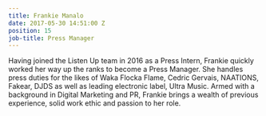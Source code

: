 ```yaml
---
title: Frankie Manalo
date: 2017-05-30 14:51:00 Z
position: 15
job-title: Press Manager
---
```


Having joined the Listen Up team in 2016 as a Press Intern, Frankie quickly worked her way up the ranks to become a Press Manager. She handles press duties for the likes of Waka Flocka Flame, Cedric Gervais, NAATIONS, Fakear, DJDS as well as leading electronic label, Ultra Music. Armed with a background in Digital Marketing and PR, Frankie brings a wealth of previous experience, solid work ethic and passion to her role.